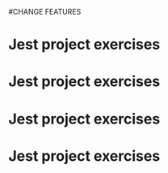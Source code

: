 #CHANGE FEATURES
# Jest project exercises
# Jest project exercises
# Jest project exercises
# Jest project exercises


